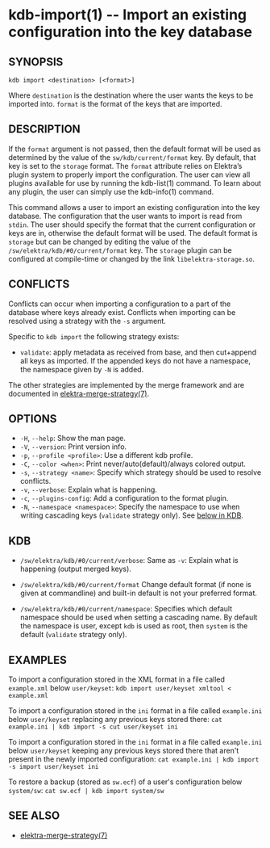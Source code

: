 kdb-import(1) -- Import an existing configuration into the key database
=======================================================================

## SYNOPSIS

`kdb import <destination> [<format>]`

Where `destination` is the destination where the user wants the keys to be imported into.
`format` is the format of the keys that are imported.

## DESCRIPTION

If the `format` argument is not passed, then the default format will be used as determined by the value of the `sw/kdb/current/format` key. By default, that key is set to the `storage` format.
The `format` attribute relies on Elektra’s plugin system to properly import the configuration. The user can view all plugins available for use by running the kdb-list(1) command. To learn about any plugin, the user can simply use the kdb-info(1) command.

This command allows a user to import an existing configuration into the key database.
The configuration that the user wants to import is read from `stdin`.
The user should specify the format that the current configuration or keys are in, otherwise the default format will be used.
The default format is `storage` but can be changed by editing the value of the `/sw/elektra/kdb/#0/current/format` key.
The `storage` plugin can be configured at compile-time or changed by the link `libelektra-storage.so`.

## CONFLICTS

Conflicts can occur when importing a configuration to a part of the database where keys already exist.
Conflicts when importing can be resolved using a strategy with the `-s` argument.

Specific to `kdb import` the following strategy exists:

- `validate`: 
  apply metadata as received from base, and then cut+append all keys as imported.
  If the appended keys do not have a namespace, the namespace given by `-N`
  is added.

The other strategies are implemented by the merge framework and are documented in
[elektra-merge-strategy(7)](elektra-merge-strategy.md).

## OPTIONS

- `-H`, `--help`:
  Show the man page.
- `-V`, `--version`:
  Print version info.
- `-p`, `--profile <profile>`:
  Use a different kdb profile.
- `-C`, `--color <when>`:
  Print never/auto(default)/always colored output.
- `-s`, `--strategy <name>`:
  Specify which strategy should be used to resolve conflicts.
- `-v`, `--verbose`:
  Explain what is happening.
- `-c`, `--plugins-config`:
  Add a configuration to the format plugin.
- `-N`, `--namespace <namespace>`:
  Specify the namespace to use when writing cascading keys (`validate` strategy only).
  See [below in KDB](#KDB).

## KDB

- `/sw/elektra/kdb/#0/current/verbose`:
  Same as `-v`: Explain what is happening (output merged keys).

- `/sw/elektra/kdb/#0/current/format`
  Change default format (if none is given at commandline) and built-in default is not your preferred format.

- `/sw/elektra/kdb/#0/current/namespace`:
  Specifies which default namespace should be used when setting a cascading name.
  By default the namespace is user, except `kdb` is used as root, then `system`
  is the default (`validate` strategy only).


## EXAMPLES

To import a configuration stored in the XML format in a file called `example.xml` below `user/keyset`:
`kdb import user/keyset xmltool < example.xml`

To import a configuration stored in the `ini` format in a file called `example.ini` below `user/keyset` replacing any previous keys stored there:
`cat example.ini | kdb import -s cut user/keyset ini`

To import a configuration stored in the `ini` format in a file called `example.ini` below `user/keyset` keeping any previous keys stored there that aren't present in the newly imported configuration:
`cat example.ini | kdb import -s import user/keyset ini`

To restore a backup (stored as `sw.ecf`) of a user's configuration below `system/sw`:
`cat sw.ecf | kdb import system/sw`

## SEE ALSO

- [elektra-merge-strategy(7)](elektra-merge-strategy.md)
